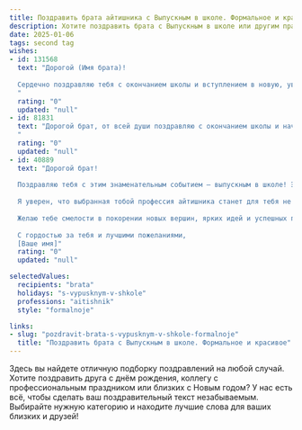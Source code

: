 ```yaml
---
title: Поздравить брата айтишника с Выпускным в школе. Формальное и красивое
description: Хотите поздравить брата с Выпускным в школе или другим праздником? Наш ИИ создаст незабываемое поздравление, а вы обязательно выделитесь среди других.  
date: 2025-01-06
tags: second tag
wishes:
- id: 131568
  text: "Дорогой (Имя брата)!
  
  Сердечно поздравляю тебя с окончанием школы и вступлением в новую, увлекательную жизнь!  Твой выбор профессии – путь в мир высоких технологий – несомненно, свидетельствует о твоём  интеллекте, целеустремлённости и потенциале. Желаю тебе успехов в освоении выбранной специальности,  интересных проектов,  надежных коллег и  замечательных достижений, которые принесут тебе удовлетворение и признание. Пусть твой путь в IT-сфере будет полон ярких открытий и блестящих побед!
  "
  rating: "0"
  updated: "null"
- id: 81831
  text: "Дорогой брат, от всей души поздравляю с окончанием школы и началом новой, яркой главы твоей жизни! Путь в мир IT - это твой выбор, и я уверен, что ты добьешься невероятных успехов в этой сфере.  Желаю тебе смелых идей,  упорства и вдохновения, чтобы покорять вершины в мире информационных технологий!
  "
  rating: "0"
  updated: "null"
- id: 40889
  text: "Дорогой брат!
  
  Поздравляю тебя с этим знаменательным событием – выпускным в школе! Этот день символизирует не только завершение важного этапа в твоей жизни, но и открытие новых горизонтов. Ты приложил немало усилий, и все твои трудности и старания окупились.
  
  Я уверен, что выбранная тобой профессия айтишника станет для тебя не только делом жизни, но и источником вдохновения и творчества. Пусть знания, которые ты приобрел, послужат надежным фундаментом для достижения всех твоих целей.
  
  Желаю тебе смелости в покорении новых вершин, ярких идей и успешных проектов. Пусть каждый день приносит новые возможности и радость от достигнутых результатов.
  
  С гордостью за тебя и лучшими пожеланиями,
  [Ваше имя]"
  rating: "0"
  updated: "null"

selectedValues:
  recipients: "brata"
  holidays: "s-vypusknym-v-shkole"
  professions: "aitishnik"
  style: "formalnoje"

links:
- slug: "pozdravit-brata-s-vypusknym-v-shkole-formalnoje"
  title: "Поздравить брата с Выпускным в школе. Формальное и красивое"
---
```


Здесь вы найдете отличную подборку поздравлений на любой случай.
Хотите поздравить друга с днём рождения, коллегу с профессиональным праздником или близких с Новым годом? У нас есть всё, чтобы сделать ваш поздравительный текст незабываемым. Выбирайте нужную категорию и находите лучшие слова для ваших близких и друзей!
